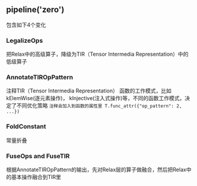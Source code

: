 ## pipeline('zero') 
包含如下4个变化

### LegalizeOps
把Relax中的高级算子，降级为TIR（Tensor Intermedia Representation）中的低级算子

### AnnotateTIROpPattern
注释TIR（Tensor Intermedia Representation） 函数的工作模式，比如kElemWise(逐元素操作)， kInjective(注入式操作)等，不同的函数工作模式，决定了不同优化策略
`注释会加入到函数的属性里 T.func_attr({"op_pattern": 2, ...})`

### FoldConstant
常量折叠

### FuseOps and FuseTIR
根据AnnotateTIROpPattern的输出，先对Relax层的算子做融合，然后把Relax中的基本操作融合到TIR里


